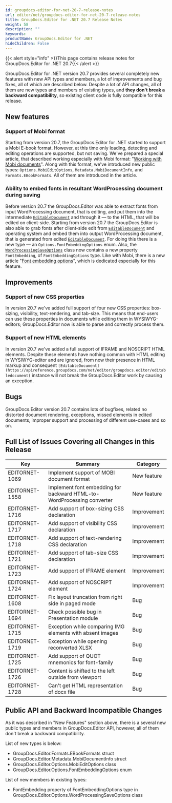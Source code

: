 ```yaml
---
id: groupdocs-editor-for-net-20-7-release-notes
url: editor/net/groupdocs-editor-for-net-20-7-release-notes
title: GroupDocs.Editor for .NET 20.7 Release Notes
weight: 58
description: ""
keywords: 
productName: GroupDocs.Editor for .NET
hideChildren: False
---
```

{{< alert style="info" >}}This page contains release notes for GroupDocs.Editor for .NET 20.7{{< /alert >}}

GroupDocs.Editor for .NET version 20.7 provides several completely new features with new API types and members, a lot of improvements and bug fixes, all of which are described below. Despite a lot of API changes, all of them are new types and members of existing types, and **they don't break a backward compatibility**, so existing client code is fully compatible for this release.

## New features

### Support of Mobi format

Starting from version 20.7, the GroupDocs.Editor for .NET started to support a Mobi E-book format. However, at this time only loading, detecting and editing operations are supported, but not saving. We've prepared a special article, that described working especially with Mobi format: "[Working with Mobi documents](http://example.com)". Along with this format, we've introduced new public types: `Options.MobiEditOptions`, `Metadata.MobiDocumentInfo`, and `Formats.EBookFormats`. All of them are introduced in the article.

### Ability to embed fonts in resultant WordProcessing document during saving

Before version 20.7 the GroupDocs.Editor was able to extract fonts from input WordProcessing document, that is editing, and put them into the intermediate [`EditableDocument`](https://apireference.groupdocs.com/net/editor/groupdocs.editor/editabledocument) and through it — to the HTML, that will be edited on client-side. Starting from version 20.7 the GroupDocs.Editor is also able to grab fonts after client-side edit from [`EditableDocument`](https://apireference.groupdocs.com/net/editor/groupdocs.editor/editabledocument) and operating system and embed them into output WordProcessing document, that is generated from edited [`EditableDocument`](https://apireference.groupdocs.com/net/editor/groupdocs.editor/editabledocument). For doing this there is a new type — an `Options.FontEmbeddingOptions` enum. Also, the [`WordProcessingSaveOptions`](https://apireference.groupdocs.com/net/editor/groupdocs.editor.options/wordprocessingsaveoptions) class now contains a new property `FontEmbedding`, of `FontEmbeddingOptions` type. Like with Mobi, there is a new article "[Font embedding options](http://example.com)", which is dedicated especially for this feature.

## Improvements

### Support of new CSS properties

In version 20.7 we've added full support of four new CSS properties: box-sizing, visibility, text-rendering, and tab-size. This means that end-users can use these properties in documents while editing them in WYSIWYG-editors; GroupDocs.Editor now is able to parse and correctly process them.

### Support of new HTML elements

In version 20.7 we've added a full support of IFRAME and NOSCRIPT HTML elements. Despite these elements have nothing common with HTML editing in WYSIWYG-editor and are ignored, from now their presence in HTML markup and consequent `[EditableDocument](https://apireference.groupdocs.com/net/editor/groupdocs.editor/editabledocument)` instance will not break the GroupDocs.Editor work by causing an exception.

## Bugs

GroupDocs.Editor version 20.7 contains lots of bugfixes, related no distorted document rendering, exceptions, missed elements in edited documents, improper support and processing of different use-cases and so on.

## Full List of Issues Covering all Changes in this Release

| Key | Summary | Category |
| --- | --- | --- |
| EDITORNET-1069 | Implement support of MOBI document format | New feature |
| EDITORNET-1558 | Implement font embedding for backward HTML-to-WordProcessing converter | New feature |
| EDITORNET-1716 | Add support of box-sizing CSS declaration | Improvement |
| EDITORNET-1717 | Add support of visibility CSS declaration | Improvement |
| EDITORNET-1718 | Add support of text-rendering CSS declaration | Improvement |
| EDITORNET-1721 | Add support of tab-size CSS declaration | Improvement |
| EDITORNET-1723 | Add support of IFRAME element | Improvement |
| EDITORNET-1724 | Add support of NOSCRIPT element | Improvement |
| EDITORNET-1608 | Fix layout truncation from right side in paged mode | Bug |
| EDITORNET-1694 | Check possible bug in Presentation module | Bug |
| EDITORNET-1715 | Exception while comparing IMG elements with absent images | Bug |
| EDITORNET-1719 | Exception while opening reconverted XLSX | Bug |
| EDITORNET-1725 | Add support of QUOT mnemonics for font-family | Bug |
| EDITORNET-1726 | Content is shifted to the left outside from viewport | Bug |
| EDITORNET-1728 | Can't get HTML representation of docx file | Bug |

## Public API and Backward Incompatible Changes

As it was described in "New Features" section above, there is a several new public types and members in GroupDocs.Editor API, however, all of them don't break a backward compatibility.

List of new types is below:
* GroupDocs.Editor.Formats.EBookFormats struct
* GroupDocs.Editor.Metadata.MobiDocumentInfo struct
* GroupDocs.Editor.Options.MobiEditOptions class
* GroupDocs.Editor.Options.FontEmbeddingOptions enum

List of new members in existing types:
* FontEmbedding property of FontEmbeddingOptions type in GroupDocs.Editor.Options.WordProcessingSaveOptions class


